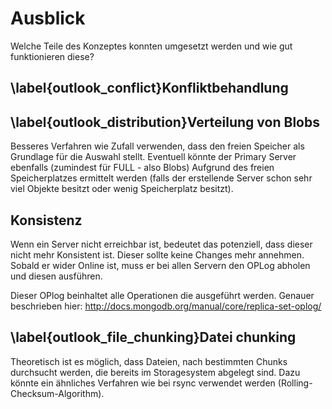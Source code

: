 # Ausblick

Welche Teile des Konzeptes konnten umgesetzt werden und wie gut funktionieren diese?

## \label{outlook_conflict}Konfliktbehandlung

## \label{outlook_distribution}Verteilung von Blobs

Besseres Verfahren wie Zufall verwenden, dass den freien Speicher als Grundlage für die Auswahl stellt. Eventuell könnte der Primary Server ebenfalls (zumindest für FULL - also Blobs) Aufgrund des freien Speicherplatzes ermittelt werden (falls der erstellende Server schon sehr viel Objekte besitzt oder wenig Speicherplatz besitzt).

## Konsistenz

Wenn ein Server nicht erreichbar ist, bedeutet das potenziell, dass dieser nicht mehr Konsistent ist. Dieser sollte keine Changes mehr annehmen. Sobald er wider Online ist, muss er bei allen Servern den OPLog abholen und diesen ausführen.

Dieser OPlog beinhaltet alle Operationen die ausgeführt werden. Genauer beschrieben hier: <http://docs.mongodb.org/manual/core/replica-set-oplog/>

## \label{outlook_file_chunking}Datei chunking

Theoretisch ist es möglich, dass Dateien, nach bestimmten Chunks durchsucht werden, die bereits im Storagesystem abgelegt sind. Dazu könnte ein ähnliches Verfahren wie bei rsync verwendet werden (Rolling-Checksum-Algorithm).
